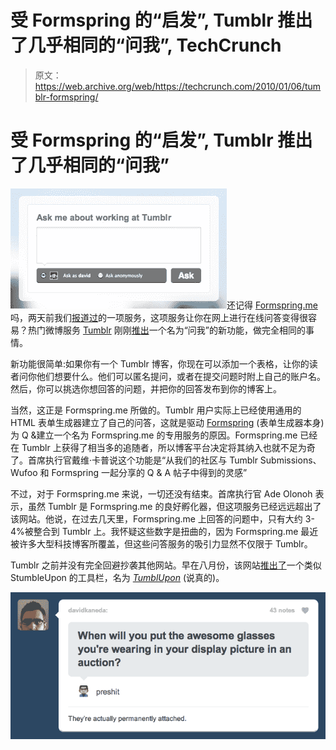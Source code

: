 # 受 Formspring 的“启发”, Tumblr 推出了几乎相同的“问我”, TechCrunch

> 原文：<https://web.archive.org/web/https://techcrunch.com/2010/01/06/tumblr-formspring/>

# 受 Formspring 的“启发”, Tumblr 推出了几乎相同的“问我”

![](img/62ffbbffec71692652f2a08fee76d205.png)还记得 [Formspring.me](https://web.archive.org/web/20221209132318/http://www.formspring.me/) 吗，两天前我们[报道过](https://web.archive.org/web/20221209132318/http://www.beta.techcrunch.com/2010/01/04/formspring-ask-me-anything/)的一项服务，这项服务让你在网上进行在线问答变得很容易？热门微博服务 [Tumblr](https://web.archive.org/web/20221209132318/http://www.tumblr.com/) 刚刚[推出](https://web.archive.org/web/20221209132318/http://staff.tumblr.com/post/320191537/ask)一个名为“问我”的新功能，做完全相同的事情。

新功能很简单:如果你有一个 Tumblr 博客，你现在可以添加一个表格，让你的读者问你他们想要什么。他们可以匿名提问，或者在提交问题时附上自己的账户名。然后，你可以挑选你想回答的问题，并把你的回答发布到你的博客上。

当然，这正是 Formspring.me 所做的。Tumblr 用户实际上已经使用通用的 HTML 表单生成器建立了自己的问答，这就是驱动 [Formspring](https://web.archive.org/web/20221209132318/http://www.formspring.com/) (表单生成器本身)为 Q &建立一个名为 Formspring.me 的专用服务的原因。Formspring.me 已经在 Tumblr 上获得了相当多的追随者，所以博客平台决定将其纳入也就不足为奇了。首席执行官戴维·卡普说这个功能是“从我们的社区与 Tumblr Submissions、Wufoo 和 Formspring 一起分享的 Q & A 帖子中得到的灵感”

不过，对于 Formspring.me 来说，一切还没有结束。首席执行官 Ade Olonoh 表示，虽然 Tumblr 是 Formspring.me 的良好孵化器，但这项服务已经远远超出了该网站。他说，在过去几天里，Formspring.me 上回答的问题中，只有大约 3-4%被整合到 Tumblr 上。我怀疑这些数字是扭曲的，因为 Formspring.me 最近被许多大型科技博客所覆盖，但这些问答服务的吸引力显然不仅限于 Tumblr。

Tumblr 之前并没有完全回避抄袭其他网站。早在八月份，该网站[推出了](https://web.archive.org/web/20221209132318/http://www.beta.techcrunch.com/2009/08/05/oh-no-they-didnt-tumblr-launches-a-tumbleupon-toolbar/)一个类似 StumbleUpon 的工具栏，名为 *[TumblUpon](https://web.archive.org/web/20221209132318/http://www.beta.techcrunch.com/2009/08/05/oh-no-they-didnt-tumblr-launches-a-tumbleupon-toolbar/)* (说真的)。

![](img/be73436dd1655983ce581446f9f41195.png)